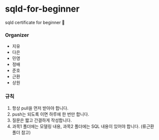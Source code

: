 # sqld-for-beginner
sqld certificate for beginner :baby_chick:

### Organizer
- 지유
- 다은
- 민영
- 정배
- 준호
- 근환
- 상원 

### 규칙
1. 항상 pull을 먼저 받아야 합니다.
2. push는 되도록 이면 하루에 한 번만 합니다.
3. 질문은 짧고 간결하게 작성합니다.
4. 과목1 폴더에는 모델링 내용, 과목2 폴더에는 SQL 내용이 있어야 합니다. (류근환 폴더 참고)